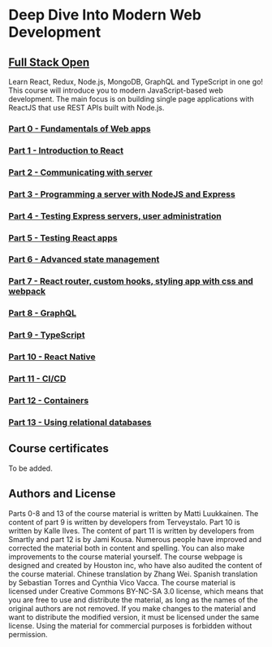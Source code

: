 # Deep Dive Into Modern Web Development


## [Full Stack Open](https://fullstackopen.com/en/)

Learn React, Redux, Node.js, MongoDB, GraphQL and TypeScript in one go! This course will introduce you to modern JavaScript-based web development. The main focus is on building single page applications with ReactJS that use REST APIs built with Node.js.

### [Part 0 - Fundamentals of Web apps](https://fullstackopen.com/en/part0)


### [Part 1 - Introduction to React](https://fullstackopen.com/en/part1)


### [Part 2 - Communicating with server](https://fullstackopen.com/en/part2)


### [Part 3 - Programming a server with NodeJS and Express](https://fullstackopen.com/en/part3)


### [Part 4 - Testing Express servers, user administration](https://fullstackopen.com/en/part4)


### [Part 5 - Testing React apps](https://fullstackopen.com/en/part5)


### [Part 6 - Advanced state management](https://fullstackopen.com/en/part6)


### [Part 7 - React router, custom hooks, styling app with css and webpack](https://fullstackopen.com/en/part7)


### [Part 8 - GraphQL](https://fullstackopen.com/en/part8)


### [Part 9 - TypeScript](https://fullstackopen.com/en/part9)


### [Part 10 - React Native](https://fullstackopen.com/en/part10)


### [Part 11 - CI/CD](https://fullstackopen.com/en/part11)


### [Part 12 - Containers](https://fullstackopen.com/en/part12)


### [Part 13 - Using relational databases](https://fullstackopen.com/en/part13)


## Course certificates

To be added.


## Authors and License

Parts 0-8 and 13 of the course material is written by Matti Luukkainen. The content of part 9 is written by developers from Terveystalo. Part 10 is written by Kalle Ilves. The content of part 11 is written by developers from Smartly and part 12 is by Jami Kousa. Numerous people have improved and corrected the material both in content and spelling. You can also make improvements to the course material yourself. The course webpage is designed and created by Houston inc, who have also audited the content of the course material. Chinese translation by Zhang Wei. Spanish translation by Sebastian Torres and Cynthia Vico Vacca.
The course material is licensed under Creative Commons BY-NC-SA 3.0 license, which means that you are free to use and distribute the material, as long as the names of the original authors are not removed. If you make changes to the material and want to distribute the modified version, it must be licensed under the same license. Using the material for commercial purposes is forbidden without permission.